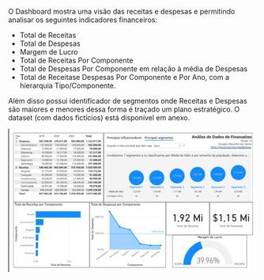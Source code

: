 O Dashboard mostra uma visão das receitas e despesas e permitindo analisar os seguintes indicadores financeiros:
- Total de Receitas
- Total de Despesas
- Margem de Lucro
- Total de Receitas Por Componente
- Total de Despesas Por Componente em relação à média de Despesas
- Total  de  Receitase  Despesas Por  Componente  e  Por  Ano, com  a  hierarquia Tipo/Componente.

Além disso possui identificador de segmentos onde Receitas e Despesas são maiores e menores dessa forma é traçado um plano estratégico. O dataset (com dados fictícios) está disponível em anexo.

![Dashboard Financeiro](https://github.com/Douglas08Santos/Dashboards-PowerBI/blob/main/Projeto%204%20-%20Dashboard%20Financeiro/Projeto04.png)
